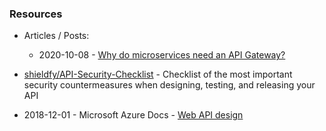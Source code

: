 
### Resources

- Articles / Posts:
    - 2020-10-08 - [Why do microservices need an API Gateway?](https://dev.to/rahul_ramfort/why-do-microservices-need-an-api-gateway-503i)

- [shieldfy/API-Security-Checklist](https://github.com/shieldfy/API-Security-Checklist) - Checklist of the most important security countermeasures when designing, testing, and releasing your API
- 2018-12-01 - Microsoft Azure Docs - [Web API design](https://docs.microsoft.com/en-us/azure/architecture/best-practices/api-design)
